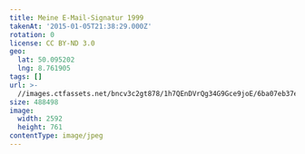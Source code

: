 ```yaml
---
title: Meine E-Mail-Signatur 1999
takenAt: '2015-01-05T21:38:29.000Z'
rotation: 0
license: CC BY-ND 3.0
geo:
  lat: 50.095202
  lng: 8.761905
tags: []
url: >-
  //images.ctfassets.net/bncv3c2gt878/1h7QEnDVrQg34G9Gce9joE/6ba07eb37ee5c07e5c3fc2e39c163f3b/meine-e-mail-signatur-1999_16206879261_o
size: 488498
image:
  width: 2592
  height: 761
contentType: image/jpeg
---
```



